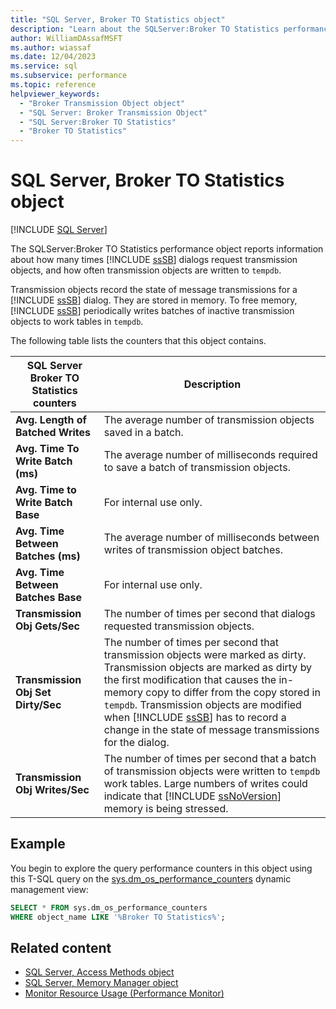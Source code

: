 ```yaml
---
title: "SQL Server, Broker TO Statistics object"
description: "Learn about the SQLServer:Broker TO Statistics performance object, which reports information about Service Broker request transmission objects."
author: WilliamDAssafMSFT
ms.author: wiassaf
ms.date: 12/04/2023
ms.service: sql
ms.subservice: performance
ms.topic: reference
helpviewer_keywords:
  - "Broker Transmission Object object"
  - "SQL Server: Broker Transmission Object"
  - "SQL Server:Broker TO Statistics"
  - "Broker TO Statistics"
---
```

# SQL Server, Broker TO Statistics object
 [!INCLUDE [SQL Server](../../includes/applies-to-version/sqlserver.md)]

  The SQLServer:Broker TO Statistics performance object reports information about how many times [!INCLUDE [ssSB](../../includes/sssb-md.md)] dialogs request transmission objects, and how often transmission objects are written to `tempdb`.  
  
 Transmission objects record the state of message transmissions for a [!INCLUDE [ssSB](../../includes/sssb-md.md)] dialog. They are stored in memory. To free memory, [!INCLUDE [ssSB](../../includes/sssb-md.md)] periodically writes batches of inactive transmission objects to work tables in `tempdb`.  
  
 The following table lists the counters that this object contains.  
  
|**SQL Server Broker TO Statistics** counters|Description|  
|----------------------------------------------|-----------------|  
|**Avg. Length of Batched Writes**|The average number of transmission objects saved in a batch.|  
|**Avg. Time To Write Batch (ms)**|The average number of milliseconds required to save a batch of transmission objects.|  
|**Avg. Time to Write Batch Base**|For internal use only.|
|**Avg. Time Between Batches (ms)**|The average number of milliseconds between writes of transmission object batches.|  
|**Avg. Time Between Batches Base**|For internal use only.| 
|**Transmission Obj Gets/Sec**|The number of times per second that dialogs requested transmission objects.|  
|**Transmission Obj Set Dirty/Sec**|The number of times per second that transmission objects were marked as dirty. Transmission objects are marked as dirty by the first modification that causes the in-memory copy to differ from the copy stored in `tempdb`. Transmission objects are modified when [!INCLUDE [ssSB](../../includes/sssb-md.md)] has to record a change in the state of message transmissions for the dialog.|  
|**Transmission Obj Writes/Sec**|The number of times per second that a batch of transmission objects were written to `tempdb` work tables. Large numbers of writes could indicate that [!INCLUDE [ssNoVersion](../../includes/ssnoversion-md.md)] memory is being stressed.|  

## Example

You begin to explore the query performance counters in this object using this T-SQL query on the [sys.dm_os_performance_counters](../system-dynamic-management-views/sys-dm-os-performance-counters-transact-sql.md) dynamic management view:

```sql
SELECT * FROM sys.dm_os_performance_counters
WHERE object_name LIKE '%Broker TO Statistics%';
```  
  
## Related content

- [SQL Server, Access Methods object](sql-server-access-methods-object.md)
- [SQL Server, Memory Manager object](sql-server-memory-manager-object.md)
- [Monitor Resource Usage (Performance Monitor)](monitor-resource-usage-system-monitor.md)
